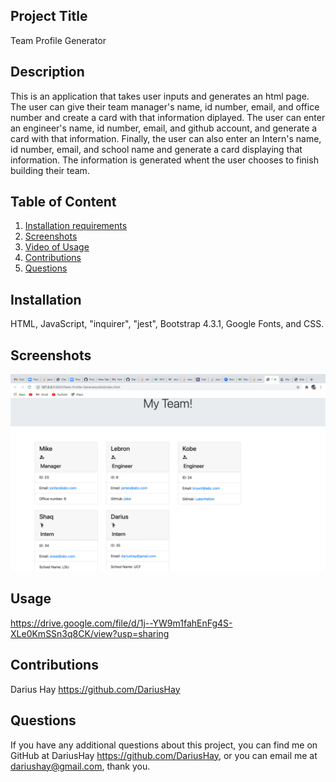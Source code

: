 ## Project Title

Team Profile Generator

## Description

This is an application that takes user inputs and generates an html page. The user can give their team manager's name, id number, email, and office number and create a card with that information diplayed. The user can enter an engineer's name, id number, email, and github account, and generate a card with that information. Finally, the user can also enter an Intern's name, id number, email, and school name and generate a card displaying that information. The information is generated whent the user chooses to finish building their team. 

## Table of Content

1. [Installation requirements](#Installation)
2. [Screenshots](#Screenshots)
3. [Video of Usage](#Usage)
4. [Contributions](#Contributions)
5. [Questions](#Questions)

## Installation

HTML, JavaScript, "inquirer", "jest", Bootstrap 4.3.1, Google Fonts, and CSS.

## Screenshots

![displayed app](src-helper-code/screen.png)

## Usage

https://drive.google.com/file/d/1j--YW9m1fahEnFg4S-XLe0KmSSn3q8CK/view?usp=sharing 

## Contributions

Darius Hay https://github.com/DariusHay

## Questions

If you have any additional questions about this project, you can find me on GitHub at DariusHay https://github.com/DariusHay, or you can email me at dariushay@gmail.com, thank you.